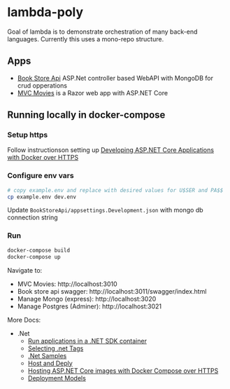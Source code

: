 # lambda-poly

Goal of lambda is to demonstrate orchestration of many back-end languages. Currently this uses a mono-repo structure.

## Apps
- [Book Store Api](./BookStoreApi/) ASP.Net controller based WebAPI with MongoDB for crud opperations
- [MVC Movies](./MvcMovie/) is a Razor web app with ASP.NET Core


## Running locally in docker-compose

### Setup https
Follow instructionson setting up [Developing ASP.NET Core Applications with Docker over HTTPS](https://github.com/dotnet/dotnet-docker/blob/f9627bd9a7f0ebd4e5ab37fe0bc807b9dab086c2/samples/run-aspnetcore-https-development.md#developing-aspnet-core-applications-with-docker-over-https)

### Configure env vars
``` sh
# copy example.env and replace with desired values for U$SER and PA$$
cp example.env dev.env
```
Update `BookStoreApi/appsettings.Development.json` with mongo db connection string

### Run

``` sh
docker-compose build
docker-compose up
```

Navigate to:
- MVC Movies: http://localhost:3010
- Book store api swagger: http://localhost:3011/swagger/index.html
- Manage Mongo (express): http://localhost:3020
- Manage Postgres (Adminer): http://localhost:3021

More Docs:
- .Net
  - [Run applications in a .NET SDK container](https://github.com/dotnet/dotnet-docker/blob/main/samples/run-in-sdk-container.md)
  - [Selecting .net Tags](https://github.com/dotnet/dotnet-docker/blob/f9627bd9a7f0ebd4e5ab37fe0bc807b9dab086c2/samples/selecting-tags.md)
  - [.Net Samples](https://github.com/dotnet/dotnet-docker/tree/f9627bd9a7f0ebd4e5ab37fe0bc807b9dab086c2/samples/dotnetapp)
  - [Host and Deply](https://learn.microsoft.com/en-us/aspnet/core/host-and-deploy/?view=aspnetcore-7.0)
  - [Hosting ASP.NET Core images with Docker Compose over HTTPS](https://learn.microsoft.com/en-us/aspnet/core/security/docker-compose-https?view=aspnetcore-7.0)
  - [Deployment Models](https://learn.microsoft.com/en-us/dotnet/core/deploying/?view=vs-2022)